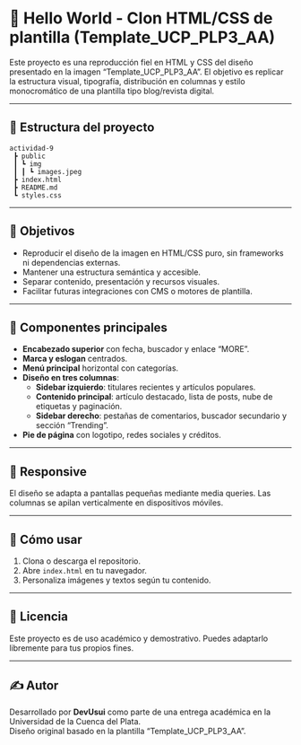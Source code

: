 # 📰 Hello World - Clon HTML/CSS de plantilla (Template_UCP_PLP3_AA)

Este proyecto es una reproducción fiel en HTML y CSS del diseño presentado en la imagen “Template_UCP_PLP3_AA”. El objetivo es replicar la estructura visual, tipografía, distribución en columnas y estilo monocromático de una plantilla tipo blog/revista digital.

---

## 📐 Estructura del proyecto

```
actividad-9
 ┣ public
 ┃ ┗ img
 ┃ ┃ ┗ images.jpeg
 ┣ index.html
 ┣ README.md
 ┗ styles.css
```

---

## 🎯 Objetivos

- Reproducir el diseño de la imagen en HTML/CSS puro, sin frameworks ni dependencias externas.
- Mantener una estructura semántica y accesible.
- Separar contenido, presentación y recursos visuales.
- Facilitar futuras integraciones con CMS o motores de plantilla.

---

## 🧩 Componentes principales

- **Encabezado superior** con fecha, buscador y enlace “MORE”.
- **Marca y eslogan** centrados.
- **Menú principal** horizontal con categorías.
- **Diseño en tres columnas**:
  - **Sidebar izquierdo**: titulares recientes y artículos populares.
  - **Contenido principal**: artículo destacado, lista de posts, nube de etiquetas y paginación.
  - **Sidebar derecho**: pestañas de comentarios, buscador secundario y sección “Trending”.
- **Pie de página** con logotipo, redes sociales y créditos.

---

## 📱 Responsive

El diseño se adapta a pantallas pequeñas mediante media queries. Las columnas se apilan verticalmente en dispositivos móviles.

---

## 🚀 Cómo usar

1. Clona o descarga el repositorio.
2. Abre `index.html` en tu navegador.
3. Personaliza imágenes y textos según tu contenido.

---

## 📄 Licencia

Este proyecto es de uso académico y demostrativo. Puedes adaptarlo libremente para tus propios fines.

---

## ✍️ Autor

Desarrollado por **DevUsui** como parte de una entrega académica en la Universidad de la Cuenca del Plata.  
Diseño original basado en la plantilla “Template_UCP_PLP3_AA”.